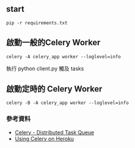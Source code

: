 ## start

```
pip -r requirements.txt
```


## 啟動一般的Celery Worker

```
celery -A celery_app worker --loglevel=info
```

執行 python client.py 觸及 tasks


## 啟動定時的 Celery Worker

```
celery -B -A celery_app worker --loglevel=info
```

### 參考資料

* [Celery - Distributed Task Queue](http://puremonkey2010.blogspot.com/2018/01/python-celery-distributed-task-queue.html)
* [Using Celery on Heroku](https://devcenter.heroku.com/articles/celery-heroku#celery-and-django)